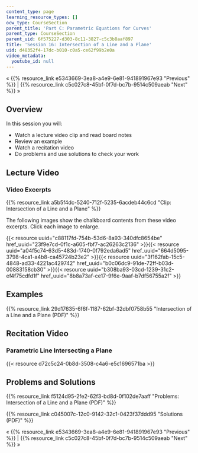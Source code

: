 ```yaml
---
content_type: page
learning_resource_types: []
ocw_type: CourseSection
parent_title: 'Part C: Parametric Equations for Curves'
parent_type: CourseSection
parent_uid: 6f575227-d303-8c11-3827-c5c3b8aaf897
title: 'Session 16: Intersection of a Line and a Plane'
uid: d48352f4-17dc-b010-c0a5-ce62f99b2e0a
video_metadata:
  youtube_id: null
---
```


« {{% resource_link e5343669-3ea8-a4e9-6e81-941891967e93 "Previous" %}} | {{% resource_link c5c027c8-45bf-0f7d-bc7b-9514c509aeab "Next" %}} »

Overview
--------

In this session you will:

*   Watch a lecture video clip and read board notes
*   Review an example
*   Watch a recitation video
*   Do problems and use solutions to check your work

Lecture Video
-------------

### Video Excerpts

{{% resource_link a5b5f4dc-5240-712f-5235-6acdeb44c6cd "Clip: Intersection of a Line and a Plane" %}}

The following images show the chalkboard contents from these video excerpts. Click each image to enlarge.

{{< resource uuid="c88117fd-754b-53d6-8a93-340dfc8654be" href_uuid="23f9e7cd-0f1c-a605-fbf7-ac26263c2136" >}}{{< resource uuid="a04f5c74-63d5-483d-1740-0f792eda6ad5" href_uuid="664d5095-3798-4ca1-a4b8-ca45724b23e2" >}}{{< resource uuid="3f162fab-15c5-4848-ad33-4221ac429742" href_uuid="b0c06dc9-91de-72ff-b03d-00883158cb30" >}}{{< resource uuid="b308ba93-03cd-1239-31c2-ef4f75cdfd1f" href_uuid="8b8a73af-ce17-9f6e-9aaf-b7df56755a2f" >}}

Examples
--------

{{% resource_link 29d17635-6f6f-1187-62bf-32dbf0758b55 "Intersection of a Line and a Plane (PDF)" %}}

Recitation Video
----------------

### Parametric Line Intersecting a Plane

{{< resource d72c5c24-0b8d-3508-c4a6-e5c1696571ba >}}

Problems and Solutions
----------------------

{{% resource_link f5124d95-2fe2-62f3-bd8d-0f102de7aaff "Problems: Intersection of a Line and a Plane (PDF)" %}}

{{% resource_link c045007c-12c0-9142-32c1-0423f37ddd95 "Solutions (PDF)" %}}

« {{% resource_link e5343669-3ea8-a4e9-6e81-941891967e93 "Previous" %}} | {{% resource_link c5c027c8-45bf-0f7d-bc7b-9514c509aeab "Next" %}} »